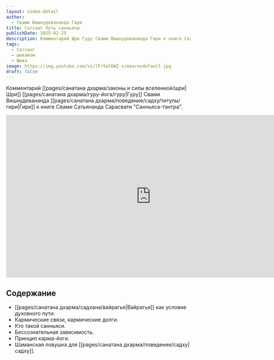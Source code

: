 ```yaml
---
layout: video-detail
author:
  - Свами Вишнудевананда Гири
title: Сатсанг Путь санньясы
publishDate: 2025-02-25
description: Комментарий Шри Гуру Свами Вишнудевананда Гири к книге Свами Сатьянанда Сарасвати "Санньяса-тантра".
tags:
  - Сатсанг
  - шиваизм
  - Шива
image: https://img.youtube.com/vi/lFr5oC6WI-s/maxresdefault.jpg
draft: false
---
```


Комментарий [[pages/санатана дхарма/законы и силы вселенной/шри|Шри]] [[pages/санатана дхарма/гуру-йога/гуру|Гуру]] Свами Вишнудевананда [[pages/санатана дхарма/поведение/садху/титулы/гири|Гири]] к книге Свами Сатьянанда Сарасвати "Санньяса-тантра".

<iframe width="790" height="444" src="https://www.youtube.com/embed/lFr5oC6WI-s" frameborder="0" allowfullscreen=""></iframe> 

## Содержание

- [[pages/санатана дхарма/садхана/вайрагья|Вайрагья]] как условие духовного пути.
- Кармические связи, кармические долги.
- Кто такой санньяси.
- Бессознательная зависимость.
- Принцип карма-йоги.
- Шаманская ловушка для [[pages/санатана дхарма/поведение/садху|садху]].
